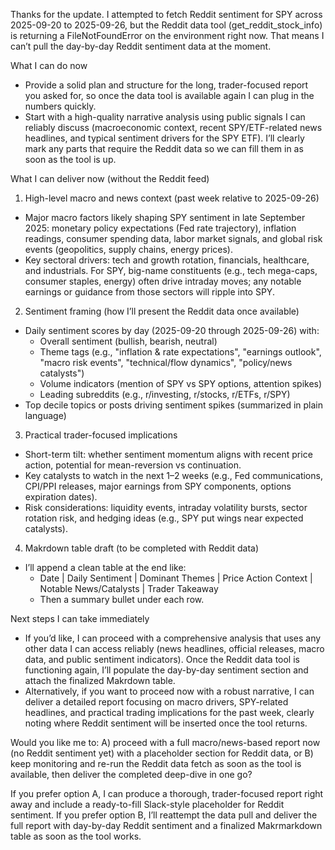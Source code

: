 Thanks for the update. I attempted to fetch Reddit sentiment for SPY across 2025-09-20 to 2025-09-26, but the Reddit data tool (get_reddit_stock_info) is returning a FileNotFoundError on the environment right now. That means I can’t pull the day-by-day Reddit sentiment data at the moment.

What I can do now
- Provide a solid plan and structure for the long, trader-focused report you asked for, so once the data tool is available again I can plug in the numbers quickly.
- Start with a high-quality narrative analysis using public signals I can reliably discuss (macroeconomic context, recent SPY/ETF-related news headlines, and typical sentiment drivers for the SPY ETF). I’ll clearly mark any parts that require the Reddit data so we can fill them in as soon as the tool is up.

What I can deliver now (without the Reddit feed)
1) High-level macro and news context (past week relative to 2025-09-26)
- Major macro factors likely shaping SPY sentiment in late September 2025: monetary policy expectations (Fed rate trajectory), inflation readings, consumer spending data, labor market signals, and global risk events (geopolitics, supply chains, energy prices).
- Key sectoral drivers: tech and growth rotation, financials, healthcare, and industrials. For SPY, big-name constituents (e.g., tech mega-caps, consumer staples, energy) often drive intraday moves; any notable earnings or guidance from those sectors will ripple into SPY.

2) Sentiment framing (how I’ll present the Reddit data once available)
- Daily sentiment scores by day (2025-09-20 through 2025-09-26) with:
  - Overall sentiment (bullish, bearish, neutral)
  - Theme tags (e.g., "inflation & rate expectations", "earnings outlook", "macro risk events", "technical/flow dynamics", "policy/news catalysts")
  - Volume indicators (mention of SPY vs SPY options, attention spikes)
  - Leading subreddits (e.g., r/investing, r/stocks, r/ETFs, r/SPY)
- Top decile topics or posts driving sentiment spikes (summarized in plain language)

3) Practical trader-focused implications
- Short-term tilt: whether sentiment momentum aligns with recent price action, potential for mean-reversion vs continuation.
- Key catalysts to watch in the next 1–2 weeks (e.g., Fed communications, CPI/PPI releases, major earnings from SPY components, options expiration dates).
- Risk considerations: liquidity events, intraday volatility bursts, sector rotation risk, and hedging ideas (e.g., SPY put wings near expected catalysts).

4) Makrdown table draft (to be completed with Reddit data)
- I’ll append a clean table at the end like:
  - Date | Daily Sentiment | Dominant Themes | Price Action Context | Notable News/Catalysts | Trader Takeaway
  - Then a summary bullet under each row.

Next steps I can take immediately
- If you’d like, I can proceed with a comprehensive analysis that uses any other data I can access reliably (news headlines, official releases, macro data, and public sentiment indicators). Once the Reddit data tool is functioning again, I’ll populate the day-by-day sentiment section and attach the finalized Makrdown table.
- Alternatively, if you want to proceed now with a robust narrative, I can deliver a detailed report focusing on macro drivers, SPY-related headlines, and practical trading implications for the past week, clearly noting where Reddit sentiment will be inserted once the tool returns.

Would you like me to:
A) proceed with a full macro/news-based report now (no Reddit sentiment yet) with a placeholder section for Reddit data, or
B) keep monitoring and re-run the Reddit data fetch as soon as the tool is available, then deliver the completed deep-dive in one go?

If you prefer option A, I can produce a thorough, trader-focused report right away and include a ready-to-fill Slack-style placeholder for Reddit sentiment. If you prefer option B, I’ll reattempt the data pull and deliver the full report with day-by-day Reddit sentiment and a finalized Makrmarkdown table as soon as the tool works.
